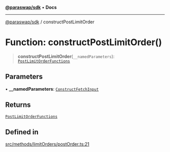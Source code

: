 [**@paraswap/sdk**](../README.md) • **Docs**

***

[@paraswap/sdk](../globals.md) / constructPostLimitOrder

# Function: constructPostLimitOrder()

> **constructPostLimitOrder**(`__namedParameters`): [`PostLimitOrderFunctions`](../type-aliases/PostLimitOrderFunctions.md)

## Parameters

• **\_\_namedParameters**: [`ConstructFetchInput`](../interfaces/ConstructFetchInput.md)

## Returns

[`PostLimitOrderFunctions`](../type-aliases/PostLimitOrderFunctions.md)

## Defined in

[src/methods/limitOrders/postOrder.ts:21](https://github.com/paraswap/paraswap-sdk/blob/master/src/methods/limitOrders/postOrder.ts#L21)
